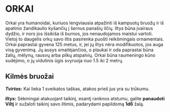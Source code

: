 # ORKAI

Orkai yra humanoidai, kuriuos lengviausia atpažinti iš kampuotų bruožų ir iš apatinio žandikaulio kyšančių į šernus panašių ilčių. Iltys būna įvairaus dydžio, ir nors jos išsikiša iš burnos, jos nenaudojamos maistui vartoti. Vietoj to daugelis orkų savo iltis pasirenka puošti reikšmingais ornamentais. Orkai paprastai gyvena 125 metus, ir, jei jų iltys nėra modifikuotos, jos auga visą gyvenimą. Jų ausys smailėjančios, o plaukai ir oda paprastai būna žalių, mėlynų, rausvų arba pilkų atspalvių. Orkai būna raumeningo kūno sudėjimo, o jų vidutinis ūgis svyruoja nuo 1.5 iki 2 metrų.

## Kilmės bruožai

***Tvirtas:*** Kai lieka 1 sveikatos taškas, atakos prieš jus yra su trūkumu.

***Iltys:*** Sėkmingai atakuojant taikinį, esantį ranknos atstumu, galite **panaudoti Viltį** ir sužaloti taikinį savo iltimis, padarydami papildomą **1d6** žalą.
